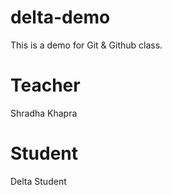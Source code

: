 # delta-demo
This is a demo for Git &amp; Github class.

# Teacher 
Shradha Khapra

# Student
Delta Student